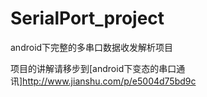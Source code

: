 # SerialPort_project
android下完整的多串口数据收发解析项目

项目的讲解请移步到[android下变态的串口通讯]http://www.jianshu.com/p/e5004d75bd9c
